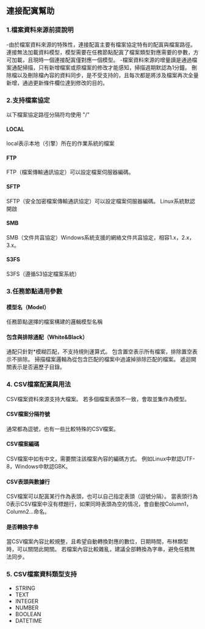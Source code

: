 ## **連接配寘幫助**

### **1.檔案資料來源前提說明**
-由於檔案資料來源的特殊性，連接配寘主要有檔案協定特有的配寘與檔案路徑。 連接無法加載資料模型，模型需要在任務節點配寘了檔案類型對應需要的參數，方可加載，且現時一個連接配寘僅對應一個模型。
-檔案資料來源的增量讀是通過檔案通配掃描，只有新增檔案或原檔案的修改才能感知，掃描週期默認為1分鐘。 刪除檔以及刪除檔內容的資料同步，是不受支持的，且每次都是將涉及檔案再次全量新增，通過更新條件欄位達到修改的目的。

### **2.支持檔案協定**
以下檔案協定路徑分隔符均使用 "/"
#### **LOCAL**
local表示本地（引擎）所在的作業系統的檔案
#### **FTP**
FTP（檔案傳輸通訊協定）可以設定檔案伺服器編碼。
#### **SFTP**
SFTP（安全加密檔案傳輸通訊協定）可以設定檔案伺服器編碼。 Linux系統默認開啟
#### **SMB**
SMB（文件共亯協定）Windows系統支援的網絡文件共亯協定，相容1.x，2.x，3.x。
#### **S3FS**
S3FS（遵循S3協定檔案系統）

### **3.任務節點通用參數**
#### **模型名（Model）**
任務節點選擇的檔案構建的邏輯模型名稱
#### **包含與排除通配（White&Black）**
通配只針對*模糊匹配，不支持規則運算式。 包含置空表示所有檔案，排除置空表示不排除。 掃描檔案邏輯為從包含匹配的檔案中過濾掉排除匹配的檔案。 遞迴開關表示是否遍歷子目錄。

### **4. CSV檔案配寘與用法**
CSV檔案資料來源支持大檔案。 若多個檔案表頭不一致，會取並集作為模型。
#### **CSV檔案分隔符號**
通常都為逗號，也有一些比較特殊的CSV檔案。
#### **CSV檔案編碼**
CSV檔案中如有中文，需要關注該檔案內容的編碼方式。 例如Linux中默認UTF-8，Windows中默認GBK。
#### **CSV表頭與數據行**
CSV檔案可以配寘某行作為表頭，也可以自己指定表頭（逗號分隔）。 當表頭行為0表示CSV檔案中沒有標題行，如果同時表頭為空的情况，會自動按Column1，Column2…命名。
#### **是否轉換字串**
當CSV檔案內容比較規整，且希望自動轉換對應的數位，日期時間，布林類型時，可以關閉此開關。 若檔案內容比較雜亂，建議全部轉換為字串，避免任務無法同步。

### **5. CSV檔案資料類型支持**
- STRING
- TEXT
- INTEGER
- NUMBER
- BOOLEAN
- DATETIME